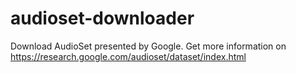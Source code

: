# audioset-downloader
Download AudioSet presented by Google.
Get more information on https://research.google.com/audioset/dataset/index.html
